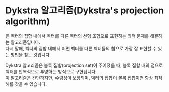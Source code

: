 # Dykstra 알고리즘(Dykstra's projection algorithm)
은 벡터의 집합 내에서 벡터를 다른 벡터의 선형 조합으로 표현하는 최적 문제를 해결하는 알고리즘입니다.  
다시 말해, 벡터의 집합 내에서 어떤 벡터를 다른 벡터들의 합으로 가장 잘 표현할 수 있는 방법을 찾는 것입니다.  

Dykstra 알고리즘은 볼록 집합(projection set)이 주어졌을 때, 볼록 집합 내의 점으로 벡터를 반복적으로 투영하는 방식으로 구현됩니다.  
이 알고리즘은 간단하지만, 수렴성이 보장되며, 벡터의 집합이 볼록 집합이면 항상 최적해를 찾을 수 있습니다.
